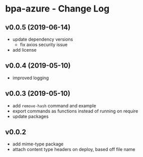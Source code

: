 # bpa-azure - Change Log

## v0.0.5 (2019-06-14)

- update dependency versions
  - fix axios security issue
- add license

## v0.0.4 (2019-05-10)

- improved logging
  
## v0.0.3 (2019-05-10)

- add `remove-hash` command and example
- export commands as functions instead of running on require
- update packages

## v0.0.2

- add mime-type package
- attach content type headers on deploy, based off file name

